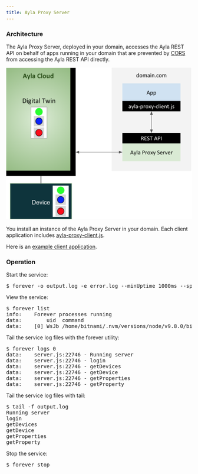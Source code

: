 ```yaml
---
title: Ayla Proxy Server
---
```


### Architecture

The Ayla Proxy Server, deployed in your domain, accesses the Ayla REST API on behalf of apps running in your domain that are prevented by [CORS](https://en.wikipedia.org/wiki/Cross-origin_resource_sharing) from accessing the Ayla REST API directly.

<div class="row hspace">
<div class="col-lg-6 col-md-10 col-sm-12">
<img class="img-fluid" src="ayla-proxy-server.png">
</div>
</div>

You install an instance of the Ayla Proxy Server in your domain. Each client application includes [ayla-proxy-client.js](source/ayla-proxy-client.js). 

Here is an <a href="https://docs.aylanetworks.com/utilities/ayla-proxy-server/source/client.html" target="_blank">example client application</a>.

### Operation

Start the service:

<pre>
$ forever -o output.log -e error.log --minUptime 1000ms --spinSleepTime 1000ms start server.js
</pre>

View the service:

<pre>
$ forever list
info:    Forever processes running
data:        uid  command                                          script    forever pid   id logfile                         uptime     
data:    [0] WsJb /home/bitnami/.nvm/versions/node/v9.8.0/bin/node server.js 22736   22746    /home/bitnami/.forever/WsJb.log 0:0:0:8.52
</pre>

Tail the service log files with the forever utility:

<pre>
$ forever logs 0
data:    server.js:22746 - Running server
data:    server.js:22746 - login
data:    server.js:22746 - getDevices
data:    server.js:22746 - getDevice
data:    server.js:22746 - getProperties
data:    server.js:22746 - getProperty
</pre>

Tail the service log files with tail:

<pre>
$ tail -f output.log
Running server
login
getDevices
getDevice
getProperties
getProperty
</pre>

Stop the service:

<pre>
$ forever stop <Id|Uid|Pid|Index|Script>
</pre>

